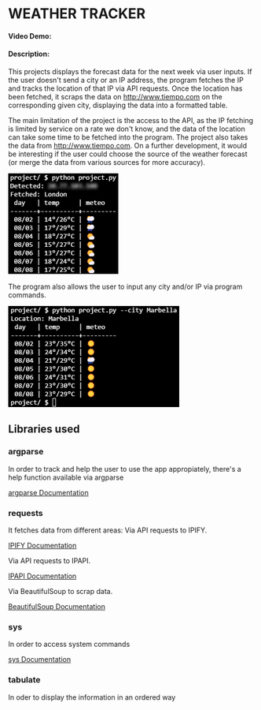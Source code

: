 # WEATHER TRACKER
#### Video Demo:  <URL HERE>
#### Description:
This projects displays the forecast data for the next week via user inputs. If the user doesn't send a city or an IP address, the program fetches the IP and tracks the location of that IP via API requests. Once the location has been fetched, it scraps the data on http://www.tiempo.com on the corresponding given city, displaying the data into a formatted table.

The main limitation of the project is the access to the API, as the IP fetching is limited by service on a rate we don't know, and the data of the location can take some time to be fetched into the program. The project also takes the data from http://www.tiempo.com. On a further development, it would be interesting if the user could choose the source of the weather forecast (or merge the data from various sources for more accuracy).

![Screenshot of the program with the basic setting](1.jpg)

The program also allows the user to input any city and/or IP via program commands.

![Screenshot of the program via user input of a city](2.jpg)

## Libraries used
### argparse
In order to track and help the user to use the app appropiately, there's a help function available via argparse

[argparse Documentation](https://docs.python.org/3/library/argparse.html)

### requests
It fetches data from different areas:
Via API requests to IPIFY.

[IPIFY Documentation](https://www.ipify.org/)

Via API requests to IPAPI.

[IPAPI Documentation](https://ipapi.com/documentation)

Via BeautifulSoup to scrap data.

[BeautifulSoup Documentation](https://www.crummy.com/software/BeautifulSoup/bs4/doc/)

### sys

In order to access system commands

[sys Documentation](https://docs.python.org/3/library/sys.html)

### tabulate

In oder to display the information in an ordered way